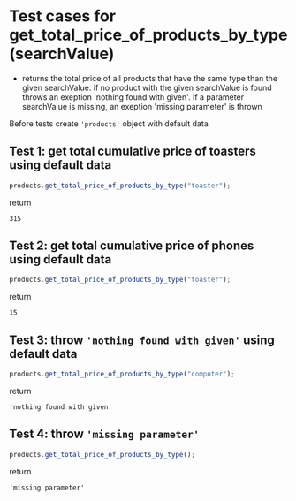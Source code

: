 # Test cases for get_total_price_of_products_by_type(searchValue)

- returns the total price of all products that have the same type than the given searchValue. if no product with the given searchValue is found throws an exeption 'nothing found with given'. If a parameter searchValue is missing, an exeption 'missing parameter' is thrown

Before tests create `'products'` object with default data

## Test 1: get total cumulative price of toasters using default data

```js
products.get_total_price_of_products_by_type("toaster");
```

return

```shell
315
```

## Test 2: get total cumulative price of phones using default data

```js
products.get_total_price_of_products_by_type("toaster");
```

return

```shell
15
```

## Test 3: throw `'nothing found with given'` using default data

```js
products.get_total_price_of_products_by_type("computer");
```

return

```shell
'nothing found with given'
```

## Test 4: throw `'missing parameter'`

```js
products.get_total_price_of_products_by_type();
```

return

```shell
'missing parameter'
```
